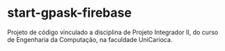 # start-gpask-firebase
Projeto de código vinculado a disciplina de Projeto Integrador II, do curso de Engenharia da Computação, na faculdade UniCarioca.
